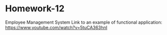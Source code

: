# Homework-12
Employee Management System
  Link to an example of functional application: 
    https://www.youtube.com/watch?v=5tuCA363hnI
